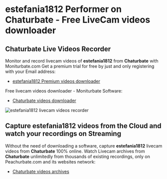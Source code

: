 # estefania1812 Performer on Chaturbate - Free LiveCam videos downloader

## Chaturbate Live Videos Recorder

Monitor and record livecam videos of **estefania1812** from **Chaturbate** with Moniturbate.com
Get a premium trial for free by just and only registering with your Email address:
* [estefania1812 Premium videos downloader](https://moniturbate.com/request-demo-licence-key.html)

Free livecam videos downloader - Moniturbate Software:
* [Chaturbate videos downloader](https://moniturbate.com/moniturbate-download-software.html)

![estefania1812 livecam videos recorder](https://peachurnet.com/templates/moniturbate-software.png)


## Capture estefania1812 videos from the Cloud and watch your recordings on Streaming

Without the need of downloading a software, capture **estefania1812** livecam videos from **Chaturbate** 100% online.
Watch Livecam archives from **Chaturbate** unlimitedly from thousands of existing recordings, only on Peachurbate.com and its websites network:
* [Chaturbate videos archives](https://peachurnet.com/)